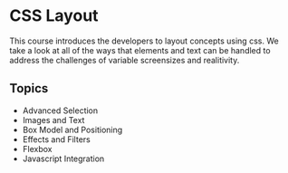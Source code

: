 CSS Layout
=============================
This course introduces the developers to layout concepts using css. We take a look at all of the ways that elements and 
text can be handled to address the challenges of variable screensizes and realitivity.

Topics
------
* Advanced Selection
* Images and Text
* Box Model and Positioning
* Effects and Filters
* Flexbox
* Javascript Integration